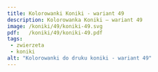 ```yaml
---
title: Kolorowanki Koniki - wariant 49
description: Kolorowanka Koniki – wariant 49
image: /koniki/49/koniki-49.svg
pdf:   /koniki/49/koniki-49.pdf
tags:
 - zwierzeta
 - koniki
alt: "Kolorowanki do druku koniki - wariant 49"
---
```

